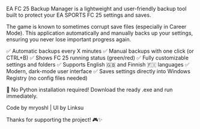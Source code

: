 EA FC 25 Backup Manager is a lightweight and user-friendly backup tool built to protect your EA SPORTS FC 25 settings and saves.

The game is known to sometimes corrupt save files (especially in Career Mode).
This application automatically and manually backs up your settings, ensuring you never lose important progress again.

✅ Automatic backups every X minutes
✅ Manual backups with one click (or CTRL+B)
✅ Shows FC 25 running status (green/red)
✅ Fully customizable settings and folders
✅ Supports English 🇬🇧 and Finnish 🇫🇮 languages
✅ Modern, dark-mode user interface
✅ Saves settings directly into Windows Registry (no config files needed)

🔔 No Python installation required! Download the ready .exe and run immediately.

Code by mryoshl | UI by Linksu

Thanks for supporting the project! 🎮✨
